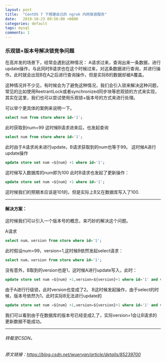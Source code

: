 ```yaml
---
layout: post
title:  "CentOS 7 下搭建自己的 ngrok 内网穿透服务"
date:   2019-10-23 09:56:00 +0800
categories: default
tags: mysql
comments: 1
---
```

### 乐观锁+版本号解决锁竞争问题

  在高并发的场景下，经常会遇到这种情况：
A请求过来，查询出来一条数据，进行update操作，与此同时B请求也在这个时候过来，对这条数据进行查询，并进行操作。此时就会出现B在A之后进行查询操作，但是实际B的数据却被A覆盖。

这种情况并不少见，有时候会为了避免这种情况，我们会引入锁来解决这种问题，常见的比如使用ReetrantLock或者synchronized同步块等悲观锁的方式来实现，其实在这里，我们也可以尝试使用乐观锁+版本号的方式来进行处理。

可以举个更具体的案例来说明一下。
```sql
select num from store where id='1';
```
此时获取到num=99
这时候B请求进来后，也发起查询
```sql
select num from store where id='1';
```
此时由于A请求尚未进行update，B请求获取到的num也等于99。
这时候A进行update操作
```sql
update store set num =${num} +1 where id='1';
```
这时候写入数据库的num即为100
此时B请求也发起了更新操作：
```sql
update store set num =${num} +1 where id='1';
```
这时候我们的预期本应该是101的，但是实际上B又在数据库写入了100.

---

#### 解决方案：
这时候我们可以引入一个版本号的概念，来巧妙的解决这个问题。

A请求
```sql
select num，version from store where id='1';
```
此时假设num=99，version=1,这时候B依然发起select请求：
```sql
select num，version from store where id='1';
```
没有意外，B取到的version也是1，这时候A进行update写入，此时：
```sql
update store set num =${num} +1,version=${version}+1 where id='1' and version='1'
```
由于A进行行级锁，此时version也变成了2。
B这时候发起操作，由于select的时候，版本号依然为1，此时实际B无法进行update的
```sql
update store set num =${num} +1,version=${version}+1 where id='1' and version='1'
```
我们可以看到由于在数据库的版本号已经变成2,了，实际version=1会让B请求的更新数据不能成功。

----
###### 转载至CSDN。
###### 原文链接：https://blog.csdn.net/wueryan/article/details/85239700